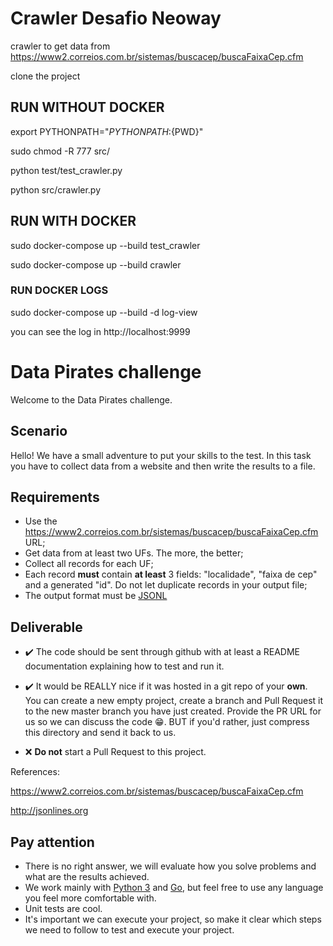 # Crawler Desafio Neoway

crawler to get data from https://www2.correios.com.br/sistemas/buscacep/buscaFaixaCep.cfm

clone the project

## RUN WITHOUT DOCKER

export PYTHONPATH="${PYTHONPATH}:${PWD}"

sudo chmod -R 777 src/

python test/test_crawler.py

python src/crawler.py

## RUN WITH DOCKER

sudo docker-compose up --build test_crawler

sudo docker-compose up --build crawler

### RUN DOCKER LOGS
sudo docker-compose up --build -d log-view

you can see the log in http://localhost:9999

# Data Pirates challenge

Welcome to the Data Pirates challenge.


## Scenario

Hello! We have a small adventure to put your skills to the test. In this task you have to collect data from a website and then write the results to a file.


## Requirements

*  Use the https://www2.correios.com.br/sistemas/buscacep/buscaFaixaCep.cfm URL;
*  Get data from at least two UFs. The more, the better;
*  Collect all records for each UF;
*  Each record **must** contain **at least** 3 fields: "localidade", "faixa de cep" and a generated "id". Do not let duplicate records in your output file;
*  The output format must be [JSONL](http://jsonlines.org)

## Deliverable

* :heavy_check_mark: The code should be sent through github with at least a README documentation explaining how to test and run it.

* :heavy_check_mark: It would be REALLY nice if it was hosted in a git repo of your **own**. You can create a new empty project, create a branch and Pull Request it to the new master branch you have just created. Provide the PR URL for us so we can discuss the code :grin:. BUT if you'd rather, just compress this directory and send it back to us.

* :x: **Do not** start a Pull Request to this project.

References:

https://www2.correios.com.br/sistemas/buscacep/buscaFaixaCep.cfm

http://jsonlines.org

## Pay attention
 * There is no right answer, we will evaluate how you solve problems and what are the results achieved.
 * We work mainly with [Python 3](https://www.python.org) and [Go](https://golang.org/), but feel free to use any language you feel more comfortable with.
 * Unit tests are cool.
 * It's important we can execute your project, so make it clear which steps we need to follow to test and execute your project.
